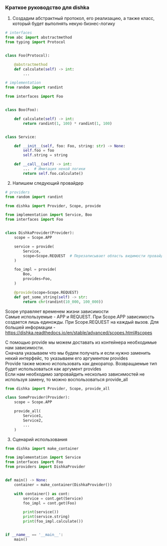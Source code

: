 ### Краткое руководство для dishka

1. Создадим абстрактный протокол, его реализацию, а также класс, который будет выполнять некую бизнес-логику
```Python
# interfaces
from abc import abstractmethod
from typing import Protocol


class Foo(Protocol):

    @abstractmethod
    def calculate(self) -> int:
        ...
```

```Python
# implementation
from random import randint

from interfaces import Foo


class Boo(Foo):

    def calculate(self) -> int:
        return randint(1, 100) * randint(1, 100)


class Service:

    def __init__(self, foo: Foo, string: str) -> None:
        self.foo = foo
        self.string = string

    def __call__(self) -> int:
        ...  # Имитация некой логики
        return self.foo.calculate()

```

2. Напишем следующий провайдер
```Python
# providers
from random import randint

from dishka import Provider, Scope, provide

from implementation import Service, Boo
from interfaces import Foo


class DishkaProvider(Provider):
    scope = Scope.APP

    service = provide(
        Service,
        scope=Scope.REQUEST  # Перезаписывает область видимости провайдера
    )

    foo_impl = provide(
        Boo,
        provides=Foo,
    )

    @provide(scope=Scope.REQUEST)
    def get_some_string(self) -> str:
        return chr(randint(10_000, 100_000))

```
Scope управляет временем жизни зависимости<br>
Самые используемые - APP и REQUEST. При Scope.APP зависимость создается лишь единожды. При Scope.REQUEST на каждый вызов. Для большей информации - https://dishka.readthedocs.io/en/stable/advanced/scopes.html#scopes
<br>

С помощью provide мы можем доставать из контейнера необходимые нам зависимости.<br>
Сначала указываем что мы будем получать и если нужно заменить некий интерфейс, то указываем его аргументом provides<br>
Provide также можно использовать как декоратор. Возвращаемые тип будет использоваться как аргумент provides<br>
Если нам необходимо запровайдить несколько зависимостей не используя замену, то можно воспользоваться provide_all
```Python
from dishka import Provider, Scope, provide_all

class SomeProvider(Provider):
    scope = Scope.APP

    provide_all(
        Service1,
        Service2,
        ...
    )
```

3. Сценарий использования
```Python
from dishka import make_container

from implementation import Service
from interfaces import Foo
from providers import DishkaProvider


def main() -> None:
    container = make_container(DishkaProvider())

    with container() as cont:
        service = cont.get(Service)
        foo_impl = cont.get(Foo)

        print(service())
        print(service.string)
        print(foo_impl.calculate())


if __name__ == '__main__':
    main()
```